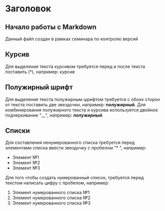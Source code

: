 # Заголовок

## Начало работы с Markdown

Данный файл создан в рамках семинара по контролю версий

## Курсив

Для выделения текста курсивом требуется перед и после текста поставить (*), например: *курсив*

## Полужирный шрифт
Для выделения текста полужирным шрифтом требуется с обоих сторон от текста поставить две звездочки, например: **полужирный**. Для комбинирования полужирного текста и курсива используется двойное подчеркивание "__", например: __*полужирный*__.

## Списки

Для составления ненумерованного списка требуется перед элементами списка ввести звездочку с пробелом "* ", например:
* Элемент №1
* Элемент №2
* Элемент №3

Для того чтобы создать нумерованный список, требуется перед текстом написать цифру с пробелом, например:
1. Элемент нумерованного списка №1
2. Элемент нумерованного списка №2
3. Элемент нумерованного списка №3
